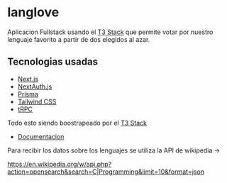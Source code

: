 # langlove

Aplicacion Fullstack usando el [T3 Stack](https://create.t3.gg/) que permite votar por nuestro lenguaje favorito a partir de dos elegidos al azar.

## Tecnologias usadas

- [Next.js](https://nextjs.org)
- [NextAuth.js](https://next-auth.js.org)
- [Prisma](https://prisma.io)
- [Tailwind CSS](https://tailwindcss.com)
- [tRPC](https://trpc.io)

Todo esto siendo boostrapeado por el [T3 Stack](https://create.t3.gg/)

- [Documentacion](https://create.t3.gg/)

Para recibir los datos sobre los lenguajes se utiliza la API de wikipedia ->

https://en.wikipedia.org/w/api.php?action=opensearch&search=C|Programming&limit=10&format=json
